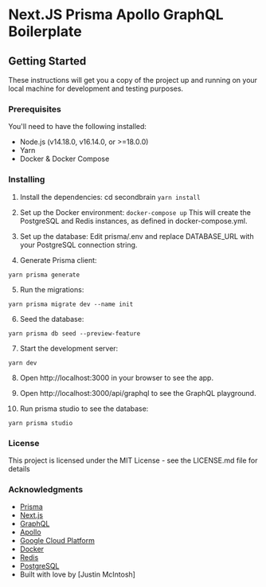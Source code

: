 # Next.JS Prisma Apollo GraphQL Boilerplate

## Getting Started

These instructions will get you a copy of the project up and running on your local machine for development and testing purposes.

### Prerequisites

You'll need to have the following installed:

- Node.js (v14.18.0, v16.14.0, or >=18.0.0)
- Yarn
- Docker & Docker Compose

### Installing

1. Install the dependencies:
cd secondbrain
`yarn install`

2. Set up the Docker environment:
`docker-compose up`
This will create the PostgreSQL and Redis instances, as defined in docker-compose.yml.

3. Set up the database:
Edit prisma/.env and replace DATABASE_URL with your PostgreSQL connection string.

4. Generate Prisma client:

`yarn prisma generate`

5. Run the migrations:

`yarn prisma migrate dev --name init`

6. Seed the database:

`yarn prisma db seed --preview-feature`

7. Start the development server:

`yarn dev`

8. Open http://localhost:3000 in your browser to see the app.

9. Open http://localhost:3000/api/graphql to see the GraphQL playground.

10. Run prisma studio to see the database:

`yarn prisma studio`

### License

This project is licensed under the MIT License - see the LICENSE.md file for details

### Acknowledgments

- [Prisma](https://www.prisma.io/)
- [Next.js](https://nextjs.org/)
- [GraphQL](https://graphql.org/)
- [Apollo](https://www.apollographql.com/)
- [Google Cloud Platform](https://cloud.google.com/)
- [Docker](https://www.docker.com/)
- [Redis](https://redis.io/)
- [PostgreSQL](https://www.postgresql.org/)
- Built with love by [Justin McIntosh]